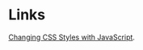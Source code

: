 # Links

[Changing CSS Styles with JavaScript](https://github.com/ReneNyffenegger/about-css/blob/master/javascript/change_style.html).
